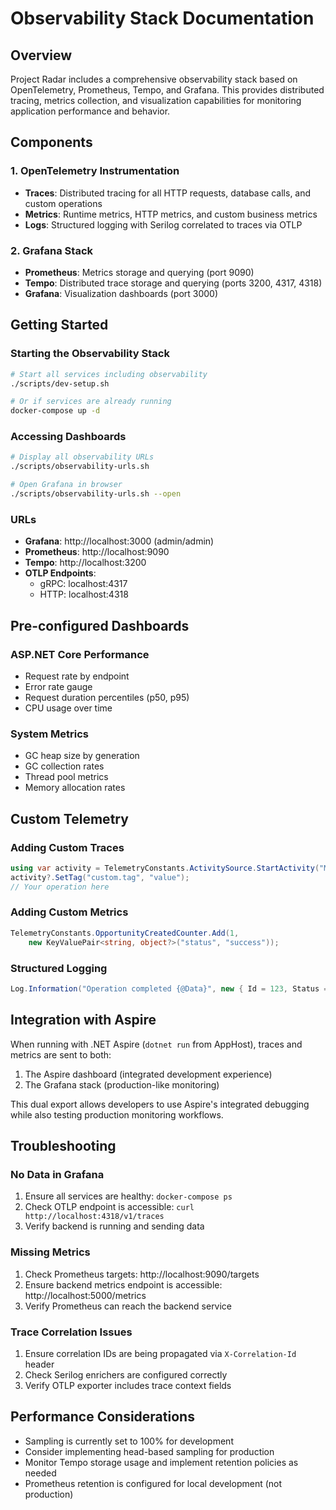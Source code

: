 # Observability Stack Documentation

## Overview

Project Radar includes a comprehensive observability stack based on OpenTelemetry, Prometheus, Tempo, and Grafana. This provides distributed tracing, metrics collection, and visualization capabilities for monitoring application performance and behavior.

## Components

### 1. OpenTelemetry Instrumentation
- **Traces**: Distributed tracing for all HTTP requests, database calls, and custom operations
- **Metrics**: Runtime metrics, HTTP metrics, and custom business metrics
- **Logs**: Structured logging with Serilog correlated to traces via OTLP

### 2. Grafana Stack
- **Prometheus**: Metrics storage and querying (port 9090)
- **Tempo**: Distributed trace storage and querying (ports 3200, 4317, 4318)
- **Grafana**: Visualization dashboards (port 3000)

## Getting Started

### Starting the Observability Stack

```bash
# Start all services including observability
./scripts/dev-setup.sh

# Or if services are already running
docker-compose up -d
```

### Accessing Dashboards

```bash
# Display all observability URLs
./scripts/observability-urls.sh

# Open Grafana in browser
./scripts/observability-urls.sh --open
```

### URLs
- **Grafana**: http://localhost:3000 (admin/admin)
- **Prometheus**: http://localhost:9090
- **Tempo**: http://localhost:3200
- **OTLP Endpoints**:
  - gRPC: localhost:4317
  - HTTP: localhost:4318

## Pre-configured Dashboards

### ASP.NET Core Performance
- Request rate by endpoint
- Error rate gauge
- Request duration percentiles (p50, p95)
- CPU usage over time

### System Metrics
- GC heap size by generation
- GC collection rates
- Thread pool metrics
- Memory allocation rates

## Custom Telemetry

### Adding Custom Traces
```csharp
using var activity = TelemetryConstants.ActivitySource.StartActivity("MyOperation");
activity?.SetTag("custom.tag", "value");
// Your operation here
```

### Adding Custom Metrics
```csharp
TelemetryConstants.OpportunityCreatedCounter.Add(1, 
    new KeyValuePair<string, object?>("status", "success"));
```

### Structured Logging
```csharp
Log.Information("Operation completed {@Data}", new { Id = 123, Status = "Success" });
```

## Integration with Aspire

When running with .NET Aspire (`dotnet run` from AppHost), traces and metrics are sent to both:
1. The Aspire dashboard (integrated development experience)
2. The Grafana stack (production-like monitoring)

This dual export allows developers to use Aspire's integrated debugging while also testing production monitoring workflows.

## Troubleshooting

### No Data in Grafana
1. Ensure all services are healthy: `docker-compose ps`
2. Check OTLP endpoint is accessible: `curl http://localhost:4318/v1/traces`
3. Verify backend is running and sending data

### Missing Metrics
1. Check Prometheus targets: http://localhost:9090/targets
2. Ensure backend metrics endpoint is accessible: http://localhost:5000/metrics
3. Verify Prometheus can reach the backend service

### Trace Correlation Issues
1. Ensure correlation IDs are being propagated via `X-Correlation-Id` header
2. Check Serilog enrichers are configured correctly
3. Verify OTLP exporter includes trace context fields

## Performance Considerations

- Sampling is currently set to 100% for development
- Consider implementing head-based sampling for production
- Monitor Tempo storage usage and implement retention policies as needed
- Prometheus retention is configured for local development (not production)